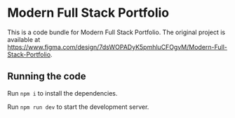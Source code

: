 
  # Modern Full Stack Portfolio

  This is a code bundle for Modern Full Stack Portfolio. The original project is available at https://www.figma.com/design/7dsWOPADyK5pmhluCFOgvM/Modern-Full-Stack-Portfolio.

  ## Running the code

  Run `npm i` to install the dependencies.

  Run `npm run dev` to start the development server.
  